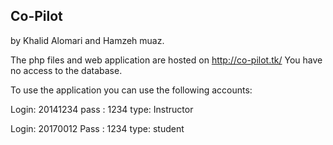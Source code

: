 ## Co-Pilot 
 by Khalid Alomari and Hamzeh muaz.

The php files and web application are hosted on http://co-pilot.tk/
You have no access to the database.

To use the application you can use the following accounts:

Login: 20141234
pass : 1234
type: Instructor

Login: 20170012
Pass : 1234
type: student
